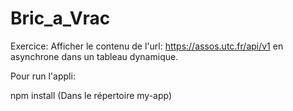# Bric_a_Vrac

Exercice: Afficher le contenu de l'url: https://assos.utc.fr/api/v1 en asynchrone dans un tableau dynamique.

Pour run l'appli:

npm install (Dans le répertoire my-app)
